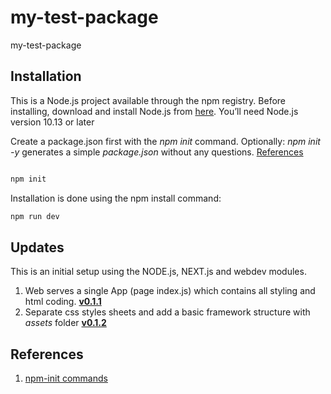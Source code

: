 # my-test-package
my-test-package


## Installation
This is a Node.js project available through the npm registry.
Before installing, download and install Node.js from [here](https://nodejs.org/en/).
You’ll need Node.js version 10.13 or later


Create a package.json first with the _npm init_ command. Optionally: _npm init -y_ generates a simple _package.json_ without any questions. [References](ref1)

```bash

npm init

```

Installation is done using the npm install command:

```bash
npm run dev

```
## Updates
This is an initial setup using the NODE.js, NEXT.js and webdev modules.

1. Web serves a single App (page index.js) which contains all styling and html coding. **[v0.1.1](https://github.com/DavitTec/my-test-package/releases/tag/0.1.1)**
1.  Separate css styles sheets and add a basic framework structure with _assets_ folder **[v0.1.2](https://github.com/DavitTec/my-test-package/releases/tag/0.1.2)**


## References
 1. <a name="ref1"></a>[npm-init commands](https://docs.npmjs.com/cli/v7/commands/npm-init)
